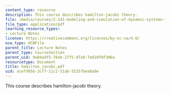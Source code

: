 ```yaml
---
content_type: resource
description: This course describes hamilton-jacobi theory.
file: /media/courses/2-141-modeling-and-simulation-of-dynamic-systems-fall-2006/acefd95b3cf711c251ab55257bea8a9e_hamilton_jacobi.pdf
file_type: application/pdf
learning_resource_types:
- Lecture Notes
license: https://creativecommons.org/licenses/by-nc-sa/4.0/
ocw_type: OCWFile
parent_title: Lecture Notes
parent_type: CourseSection
parent_uid: 9a04adf5-76eb-27f5-97a0-7e810f0f306a
resourcetype: Document
title: hamilton_jacobi.pdf
uid: acefd95b-3cf7-11c2-51ab-55257bea8a9e
---
```

This course describes hamilton-jacobi theory.